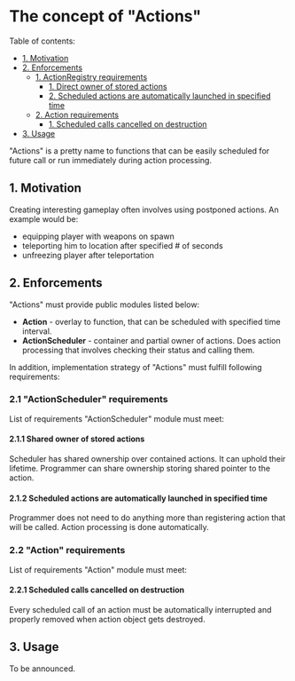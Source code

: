# The concept of "Actions"

Table of contents:

- [1. Motivation](#motivation)
- [2. Enforcements](#enforcements)
  - [1. ActionRegistry requirements](#actionregistry-requirements)
    - [1. Direct owner of stored actions](#direct-owner-of-stored-actions)
    - [2. Scheduled actions are automatically launched in specified time](#scheduled-actions-are-automatically-launched-in-specified-time)
  - [2. Action requirements](#action-requirements)
    - [1. Scheduled calls cancelled on destruction](#scheduled-calls-cancelled-on-destruction)
- [3. Usage](#usage)

"Actions" is a pretty name to functions that can be easily scheduled for future call
or run immediately during action processing.

## 1. Motivation

Creating interesting gameplay often involves using postponed actions.
An example would be:

- equipping player with weapons on spawn
- teleporting him to location after specified # of seconds
- unfreezing player after teleportation

## 2. Enforcements

"Actions" must provide public modules listed below:

- **Action** - overlay to function, that can be scheduled with specified time interval.
- **ActionScheduler** - container and partial owner of actions. Does action processing that involves
  checking their status and calling them.

In addition, implementation strategy of "Actions" must fulfill following requirements:

### 2.1 "ActionScheduler" requirements

List of requirements "ActionScheduler" module must meet:

#### 2.1.1 Shared owner of stored actions

Scheduler has shared ownership over contained actions. It can uphold their lifetime.
Programmer can share ownership storing shared pointer to the action.

#### 2.1.2 Scheduled actions are automatically launched in specified time

Programmer does not need to do anything more than registering action that will be called.
Action processing is done automatically.

### 2.2 "Action" requirements

List of requirements "Action" module must meet:

#### 2.2.1 Scheduled calls cancelled on destruction

Every scheduled call of an action must be automatically interrupted and properly removed
when action object gets destroyed.

## 3. Usage

To be announced.

